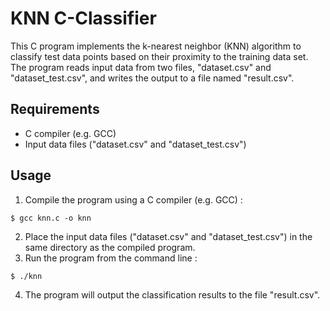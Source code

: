 # KNN C-Classifier

This C program implements the k-nearest neighbor (KNN) algorithm to classify test data points based on their proximity to the training data set. The program reads input data from two files, "dataset.csv" and "dataset_test.csv", and writes the output to a file named "result.csv".

## Requirements
- C compiler (e.g. GCC)
- Input data files ("dataset.csv" and "dataset_test.csv")

## Usage
1. Compile the program using a C compiler (e.g. GCC) :
```
$ gcc knn.c -o knn
```
2. Place the input data files ("dataset.csv" and "dataset_test.csv") in the same directory as the compiled program.
3. Run the program from the command line :
```
$ ./knn
```
4. The program will output the classification results to the file "result.csv".
